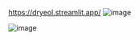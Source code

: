 https://dryeol.streamlit.app/
![image](https://github.com/think0507/SYUAI/assets/73361033/97f03125-a43b-4cb0-8f61-d9e38c146f20)

![image](https://github.com/think0507/SYUAI/assets/73361033/a8a1de4d-22cf-4c12-bb3a-a265f4288e69)

